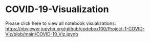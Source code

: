 # COVID-19-Visualization

Please click here to view all notebook visualizations: https://nbviewer.jupyter.org/github/codebox100/Project-1-COVID-Viz/blob/main/COVID-19_Viz.ipynb
